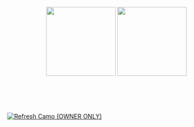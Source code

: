 <p align="center">
  <img height="160px" src="https://github-readme-stats.vercel.app/api?username=NERDHEAD-lab&theme=vue-dark&show_icons=true&hide_border=false&count_private=true&cache_seconds=21600" />
  <img height="160px" src="https://github-readme-stats.vercel.app/api/top-langs/?username=NERDHEAD-lab&theme=vue-dark&show_icons=true&hide_border=false&layout=compact&cache_seconds=21600" />
</p>

<br><br><br><br>
[![Refresh Camo (OWNER ONLY)](https://img.shields.io/badge/Refresh--Camo-OWNER%20ONLY-blue?logo=github)](../../actions/workflows/refresh-camo.yml)
